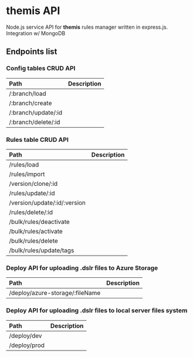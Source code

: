 # themis API
Node.js service API for **themis** rules manager written in express.js. Integration w/ MongoDB

## Endpoints list
### Config tables CRUD API
| Path               | Description |
| :----------------- |:------------|
|/:branch/load       |             |
|/:branch/create     |             |
|/:branch/update/:id |             |
|/:branch/delete/:id |             |

### Rules table CRUD API
| Path           | Description  |
| :------------- |:-------------|
| /rules/load       |             |
| /rules/import       |             |
| /version/clone/:id     |             |
| /rules/update/:id     |             |
| /version/update/:id/:version     |             |
| /rules/delete/:id     |             |
| /bulk/rules/deactivate     |             |
| /bulk/rules/activate     |             |
| /bulk/rules/delete     |             |
| /bulk/rules/update/tags     |             |

### Deploy API for uploading .dslr files to Azure Storage
| Path           | Description |
| :------------- |:-------------|
| /deploy/azure-storage/:fileName     |             |

### Deploy API for uploading .dslr files to local server files system
| Path           | Description |
| :------------- |:-------------|
| /deploy/dev     |             |
| /deploy/prod     |             |
